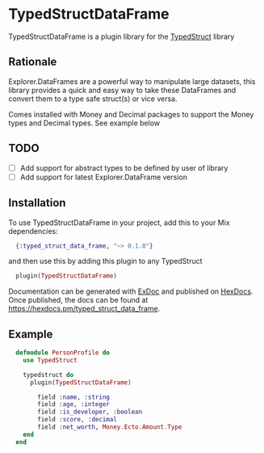 # TypedStructDataFrame

TypedStructDataFrame is a plugin library for the [TypedStruct](https://github.com/ejpcmac/typed_struct) library

## Rationale

Explorer.DataFrames are a powerful way to manipulate large datasets, this library provides a quick and easy way to take these DataFrames and convert them to a type safe struct(s) or vice versa.

Comes installed with Money and Decimal packages to support the Money types and Decimal types. See example below

## TODO

- [ ] Add support for abstract types to be defined by user of library
- [ ] Add support for latest Explorer.DataFrame version

## Installation

To use TypedStructDataFrame in your project, add this to your Mix dependencies:

```elixir
  {:typed_struct_data_frame, "~> 0.1.0"}
```

and then use this by adding this plugin to any TypedStruct

```elixir
  plugin(TypedStructDataFrame)
```

Documentation can be generated with [ExDoc](https://github.com/elixir-lang/ex_doc)
and published on [HexDocs](https://hexdocs.pm). Once published, the docs can
be found at <https://hexdocs.pm/typed_struct_data_frame>.

## Example

```elixir
  defmodule PersonProfile do
    use TypedStruct

    typedstruct do
      plugin(TypedStructDataFrame)

        field :name, :string
        field :age, :integer
        field :is_developer, :boolean
        field :score, :decimal
        field :net_worth, Money.Ecto.Amount.Type
    end
  end
```

